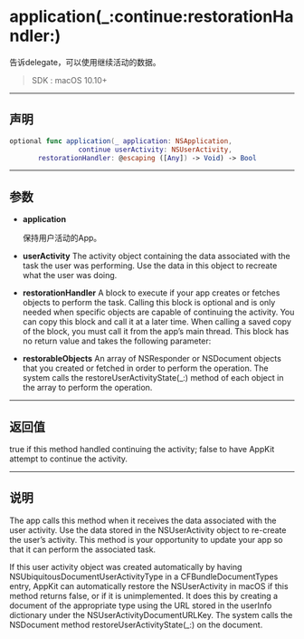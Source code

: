 # application(_:continue:restorationHandler:)

告诉delegate，可以使用继续活动的数据。

> SDK : macOS 10.10+

---
## 声明

```swift
optional func application(_ application: NSApplication, 
                 continue userActivity: NSUserActivity, 
       restorationHandler: @escaping ([Any]) -> Void) -> Bool
```

---
## 参数

* **application**

  保持用户活动的App。

* **userActivity**
The activity object containing the data associated with the task the user was performing. Use the data in this object to recreate what the user was doing.

* **restorationHandler**
A block to execute if your app creates or fetches objects to perform the task. Calling this block is optional and is only needed when specific objects are capable of continuing the activity. You can copy this block and call it at a later time. When calling a saved copy of the block, you must call it from the app’s main thread. This block has no return value and takes the following parameter:

* **restorableObjects**
An array of NSResponder or NSDocument objects that you created or fetched in order to perform the operation. The system calls the restoreUserActivityState(_:) method of each object in the array to perform the operation.

---
## 返回值

true if this method handled continuing the activity; false to have AppKit attempt to continue the activity.

---
## 说明

The app calls this method when it receives the data associated with the user activity. Use the data stored in the NSUserActivity object to re-create the user’s activity. This method is your opportunity to update your app so that it can perform the associated task.

If this user activity object was created automatically by having NSUbiquitousDocumentUserActivityType in a CFBundleDocumentTypes entry, AppKit can automatically restore the NSUserActivity in macOS if this method returns false, or if it is unimplemented. It does this by creating a document of the appropriate type using the URL stored in the userInfo dictionary under the NSUserActivityDocumentURLKey. The system calls the NSDocument method restoreUserActivityState(_:) on the document.

